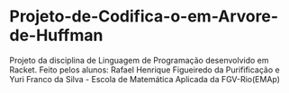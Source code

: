 # Projeto-de-Codifica-o-em-Arvore-de-Huffman
Projeto da disciplina de Linguagem de Programação desenvolvido em Racket.
Feito pelos alunos: Rafael Henrique Figueiredo da Purifificação e Yuri Franco da Silva - Escola de Matemática Aplicada da FGV-Rio(EMAp)
